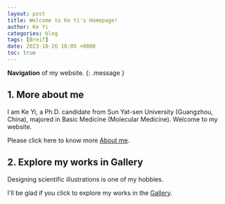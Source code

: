 ```yaml
---
layout: post
title: Welcome to Ke Yi's Homepage!
author: Ke Yi
categories: blog
tags: [Breif]
date: 2023-10-26 18:05 +0800
toc: true
---
```

**Navigation** of my website.
{: .message }

## 1. <i class="fa-solid fa-id-card"></i> More about me
I am Ke Yi, a Ph.D. candidate from Sun Yat-sen University (Guangzhou, China), majored in Basic Medicine (Molecular Medicine). Welcome to my website.

Please click here to know more [About me](https://keyi926.github.io/about).


## 2. <i class="fa-solid fa-palette"></i> Explore my works in Gallery
Designing scientific illustrations is one of my hobbies.

I'll be glad if you click to explore my works in the [Gallery](https://keyi926.github.io/gallery).
